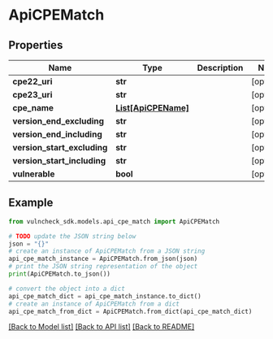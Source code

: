 # ApiCPEMatch


## Properties

Name | Type | Description | Notes
------------ | ------------- | ------------- | -------------
**cpe22_uri** | **str** |  | [optional] 
**cpe23_uri** | **str** |  | [optional] 
**cpe_name** | [**List[ApiCPEName]**](ApiCPEName.md) |  | [optional] 
**version_end_excluding** | **str** |  | [optional] 
**version_end_including** | **str** |  | [optional] 
**version_start_excluding** | **str** |  | [optional] 
**version_start_including** | **str** |  | [optional] 
**vulnerable** | **bool** |  | [optional] 

## Example

```python
from vulncheck_sdk.models.api_cpe_match import ApiCPEMatch

# TODO update the JSON string below
json = "{}"
# create an instance of ApiCPEMatch from a JSON string
api_cpe_match_instance = ApiCPEMatch.from_json(json)
# print the JSON string representation of the object
print(ApiCPEMatch.to_json())

# convert the object into a dict
api_cpe_match_dict = api_cpe_match_instance.to_dict()
# create an instance of ApiCPEMatch from a dict
api_cpe_match_from_dict = ApiCPEMatch.from_dict(api_cpe_match_dict)
```
[[Back to Model list]](../README.md#documentation-for-models) [[Back to API list]](../README.md#documentation-for-api-endpoints) [[Back to README]](../README.md)


